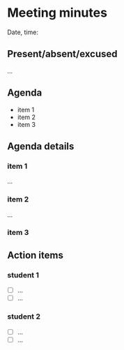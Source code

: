 # Meeting minutes

Date, time: 

## Present/absent/excused

...

## Agenda

- item 1
- item 2
- item 3

## Agenda details

### item 1

...

### item 2

...

### item 3

## Action items

### student 1

- [ ] ...
- [ ] ...

### student 2

- [ ] ...
- [ ] ...
